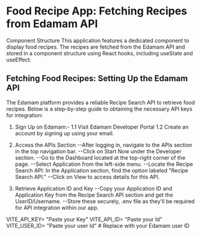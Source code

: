 # Food Recipe App: Fetching Recipes from Edamam API

Component Structure
This application features a dedicated component to display food recipes. The recipes are fetched from the Edamam API and stored in a component structure using React hooks, including useState and useEffect.

## Fetching Food Recipes: Setting Up the Edamam API

The Edamam platform provides a reliable Recipe Search API to retrieve food recipes. Below is a step-by-step guide to obtaining the necessary API keys for integration:

1. Sign Up on Edamam:-
  1.1 Visit Edamam Developer Portal
  1.2 Create an account by signing up using your email.

2. Access the APIs Section
  --After logging in, navigate to the APIs section in the top navigation bar.
  --Click on Start Now under the Developer section.
  --Go to the Dashboard located at the top-right corner of the page.
  --Select Application from the left-side menu.
  --Locate the Recipe Search API: In the Application section, find the option labeled "Recipe Search API."
  --Click on View to access details for this API.

3. Retrieve Application ID and Key
  --Copy your Application ID and Application Key  from the Recipe Search API section and get the UserID/Username.
  --Store these securely, .env file as they'll be required for API integration within our app.

  VITE_API_KEY= "Paste your Key"
  VITE_API_ID= "Paste your Id"
  VITE_USER_ID= "Paste your user Id"  # Replace with your Edamam user ID

